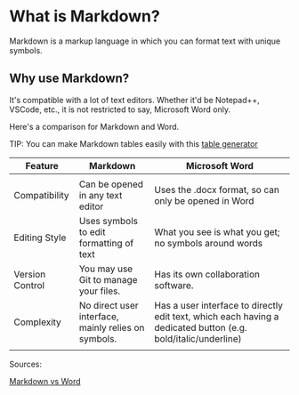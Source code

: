 # What is Markdown?

Markdown is a markup language in which you can format text with unique symbols.

## Why use Markdown?

It's compatible with a lot of text editors. Whether it'd be Notepad++, VSCode, etc., it is not restricted to say, Microsoft Word only.

Here's a comparison for Markdown and Word.

TIP: You can make Markdown tables easily with this [table generator](https://www.tablesgenerator.com/markdown_tables)

<!-- |    Feature    | Markdown                                | Microsoft Word                                        |   |   |
|:-------------:|-----------------------------------------|-------------------------------------------------------|---|---|
| Compatibility | Can be opened in any text editor        | Uses the .docx format, so can only be opened in Word  |   |   |
| Editing Style | Uses symbols to edit formatting of text | What you see is what you get; no symbols around words |   |   |
|               |                                         |                                                       |   |   | -->

| Feature         | Markdown                                            | Microsoft Word                                                                                                |
|-----------------|-----------------------------------------------------|---------------------------------------------------------------------------------------------------------------|
|                 |                                                     |                                                                                                               |
| Compatibility   | Can be opened in any text editor                    | Uses the .docx format, so can only be opened in Word                                                          |
| Editing Style   | Uses symbols to edit formatting of text             | What you see is what you get; no symbols around words                                                         |
| Version Control | You may use Git to manage your files.               | Has its own collaboration software.                                                                           |
| Complexity      | No direct user interface, mainly relies on symbols. | Has a user interface to directly edit text, which each having a dedicated button (e.g. bold/italic/underline) |
|                 |                                                     |                                                                                                               |

Sources:

[Markdown vs Word](https://hackernoon.com/say-yes-to-markdown-no-to-ms-word-be4692e7a8cd)